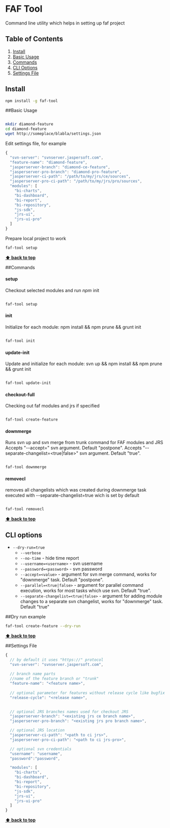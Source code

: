 # FAF Tool

Command line utility which helps in setting up faf project

## Table of Contents

  1. [Install](#install)
  1. [Basic Usage](#basic-usage)
  1. [Commands](#commands)
  1. [CLI Options](#cli-options)
  1. [Settings File](#settings-file)

## Install

```bash
npm install -g faf-tool

```

##Basic Usage


```bash

mkdir diamond-feature
cd diamond-feature
wget http://someplace/blabla/settings.json

```

Edit settings file, for example

```javascript
{
  "svn-server": "svnserver.jaspersoft.com",
  "feature-name": "diamond-feature",
  "jasperserver-branch": "diamond-ce-feature",
  "jasperserver-pro-branch": "diamond-pro-feature",
  "jasperserver-ci-path": "/path/to/my/jrs/ce/sources",
  "jasperserver-pro-ci-path": "/path/to/my/jrs/pro/sources",
  "modules": [
    "bi-charts",
    "bi-dashboard",
    "bi-report",
    "bi-repository",
    "js-sdk",
    "jrs-ui",
    "jrs-ui-pro"
  ]
}
```

Prepare local project to work

```bash
faf-tool setup

```

**[⬆ back to top](#table-of-contents)**

##Commands

#### setup

Checkout selected modules and run *npm* init

```bash

faf-tool setup

```

#### init

Initialize for each module: npm install && npm prune && grunt init

```bash

faf-tool init

```

#### update-init

Update and initialize for each module: svn up && npm install && npm prune && grunt init

```bash

faf-tool update-init


```

#### checkout-full

Checking out faf modules and jrs if specified

```bash

faf-tool create-feature

```


#### downmerge
Runs svn up and svn merge from trunk command for FAF modules and JRS
Accepts "--accept=<value>" svn argument. Default "postpone".
Accepts "--separate-changelist=<true|false>" svn argument. Default "true".

```bash

faf-tool downmerge

```


#### removecl
removes all changelists which was created during downmerge task
executed with --separate-changelist=true wich is set by default

```bash

faf-tool removecl


```

**[⬆ back to top](#table-of-contents)**

## CLI options

 - `--dry-run=true`
    - `--verbose`
    - `--no-time` - hide time report
    - `--username=<username>` - svn username
    - `--password=<password>` - svn password
    - `--accept=<value>` - argument for svn merge command, works for "downmerge" task. Default "postpone".
    - `--parallel=<true|false>` - argument for parallel command execution, works for most tasks which use svn. Default "true".
    - `--separate-changelist=<true|false>` - argument for adding module changes to a separate svn changelist, works for "downmerge" task. Default "true"

##Dry run example

```bash
faf-tool create-feature --dry-run

```

**[⬆ back to top](#table-of-contents)**

##Settings File

```javascript
{
  // by default it uses "https://" protocol
  "svn-server": "svnserver.jaspersoft.com",
  
  // branch name parts
  //name of the feature branch or "trunk"
  "feature-name": "<feature name>", 
  
  // optional parameter for features without release cycle like bugfix
  "release-cycle": "<release name>", 
  

  // optional JRS branches names used for checkout JRS
  "jasperserver-branch": "<existing jrs ce branch name>",
  "jasperserver-pro-branch": "<existing jrs pro branch name>",

  // optional JRS location 
  "jasperserver-ci-path": "<path to ci jrs>",
  "jasperserver-pro-ci-path": "<path to ci jrs-pro>",

  // optional svn credentials
  "username": "username",
  "password":"password",

  "modules": [
    "bi-charts",
    "bi-dashboard",
    "bi-report",
    "bi-repository",
    "js-sdk",
    "jrs-ui",
    "jrs-ui-pro"
  ]
}
```

**[⬆ back to top](#table-of-contents)**
